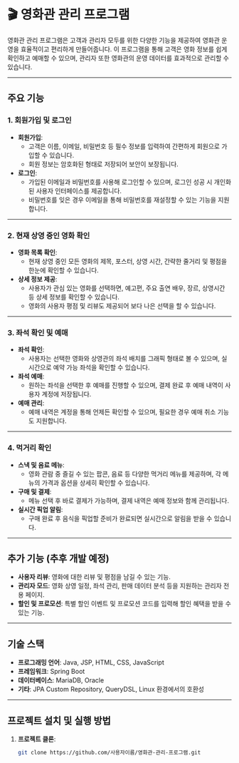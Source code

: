 # 🎬 영화관 관리 프로그램

영화관 관리 프로그램은 고객과 관리자 모두를 위한 다양한 기능을 제공하여 영화관 운영을 효율적이고 편리하게 만들어줍니다. 이 프로그램을 통해 고객은 영화 정보를 쉽게 확인하고 예매할 수 있으며, 관리자 또한 영화관의 운영 데이터를 효과적으로 관리할 수 있습니다.

---

## 주요 기능

### 1. **회원가입 및 로그인**
- **회원가입**: 
  - 고객은 이름, 이메일, 비밀번호 등 필수 정보를 입력하여 간편하게 회원으로 가입할 수 있습니다.
  - 회원 정보는 암호화된 형태로 저장되어 보안이 보장됩니다.
- **로그인**: 
  - 가입된 이메일과 비밀번호를 사용해 로그인할 수 있으며, 로그인 성공 시 개인화된 사용자 인터페이스를 제공합니다.
  - 비밀번호를 잊은 경우 이메일을 통해 비밀번호를 재설정할 수 있는 기능을 지원합니다.

---

### 2. **현재 상영 중인 영화 확인**
- **영화 목록 확인**: 
  - 현재 상영 중인 모든 영화의 제목, 포스터, 상영 시간, 간략한 줄거리 및 평점을 한눈에 확인할 수 있습니다.
- **상세 정보 제공**: 
  - 사용자가 관심 있는 영화를 선택하면, 예고편, 주요 출연 배우, 장르, 상영시간 등 상세 정보를 확인할 수 있습니다.
  - 영화의 사용자 평점 및 리뷰도 제공되어 보다 나은 선택을 할 수 있습니다.

---

### 3. **좌석 확인 및 예매**
- **좌석 확인**: 
  - 사용자는 선택한 영화와 상영관의 좌석 배치를 그래픽 형태로 볼 수 있으며, 실시간으로 예약 가능 좌석을 확인할 수 있습니다.
- **좌석 예매**: 
  - 원하는 좌석을 선택한 후 예매를 진행할 수 있으며, 결제 완료 후 예매 내역이 사용자 계정에 저장됩니다.
- **예매 관리**: 
  - 예매 내역은 계정을 통해 언제든 확인할 수 있으며, 필요한 경우 예매 취소 기능도 지원합니다.

---

### 4. **먹거리 확인**
- **스낵 및 음료 메뉴**: 
  - 영화 관람 중 즐길 수 있는 팝콘, 음료 등 다양한 먹거리 메뉴를 제공하며, 각 메뉴의 가격과 옵션을 상세히 확인할 수 있습니다.
- **구매 및 결제**: 
  - 메뉴 선택 후 바로 결제가 가능하며, 결제 내역은 예매 정보와 함께 관리됩니다.
- **실시간 픽업 알림**: 
  - 구매 완료 후 음식을 픽업할 준비가 완료되면 실시간으로 알림을 받을 수 있습니다.

---

## 추가 기능 (추후 개발 예정)
- **사용자 리뷰**: 영화에 대한 리뷰 및 평점을 남길 수 있는 기능.
- **관리자 모드**: 영화 상영 일정, 좌석 관리, 판매 데이터 분석 등을 지원하는 관리자 전용 페이지.
- **할인 및 프로모션**: 특별 할인 이벤트 및 프로모션 코드를 입력해 할인 혜택을 받을 수 있는 기능.

---

## 기술 스택
- **프로그래밍 언어**: Java, JSP, HTML, CSS, JavaScript
- **프레임워크**: Spring Boot
- **데이터베이스**: MariaDB, Oracle
- **기타**: JPA Custom Repository, QueryDSL, Linux 환경에서의 호환성

---

## 프로젝트 설치 및 실행 방법
1. **프로젝트 클론**: 
   ```bash
   git clone https://github.com/사용자이름/영화관-관리-프로그램.git
